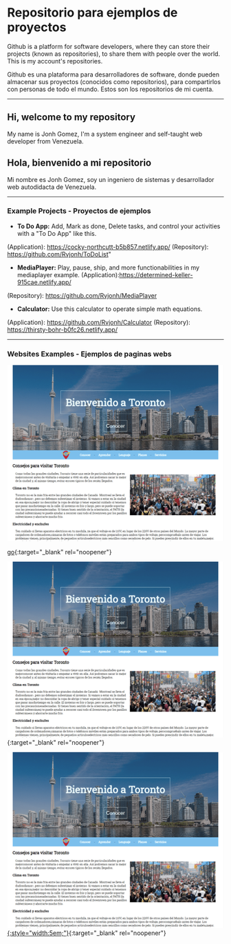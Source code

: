 # Repositorio para ejemplos de proyectos

Github is a platform for software developers, where they can store their projects (known as repositories), to share them with people over the world. This is my account's repositories.

Github es una plataforma para desarrolladores de software, donde pueden almacenar sus proyectos (conocidos como repositorios), para compartirlos con personas de todo el mundo. Estos son los repositorios de mi cuenta.


---
## Hi, welcome to my repository
My name is Jonh Gomez, I'm a system engineer and self-taught web developer from Venezuela.

## Hola, bienvenido a mi repositorio
Mi nombre es Jonh Gomez, soy un ingeniero de sistemas y desarrollador web autodidacta de Venezuela.

---
### Example Projects - Proyectos de ejemplos

* **To Do App:** Add, Mark as done, Delete tasks, and control your activities with a "To Do App" like this.

(Application): https://cocky-northcutt-b5b857.netlify.app/
(Repository): https://github.com/Rvjonh/ToDoList"

* **MediaPlayer:** Play, pause, ship, and more functionabilities in my mediaplayer example.
(Application):https://determined-keller-915cae.netlify.app/

(Repository): https://github.com/Rvjonh/MediaPlayer

* **Calculator:** Use this calculator to operate simple math equations.

(Application): https://github.com/Rvjonh/Calculator
(Repository): https://thirsty-bohr-b0fc26.netlify.app/


---
### Websites Examples - Ejemplos de paginas webs

[![Website-1](Assets/website-images/website-1-min.png)](https://ecstatic-banach-d58de6.netlify.app/ "website-1")

[go](http://stackoverflow.com){:target="_blank" rel="noopener"}

[![website-1](Assets/website-images/website-1-min.png)](http://stackoverflow.com){:target="_blank" rel="noopener"}

[![website-1](Assets/website-images/website-1-min.png){:style="width:5em;"}](http://stackoverflow.com){:target="_blank" rel="noopener"}